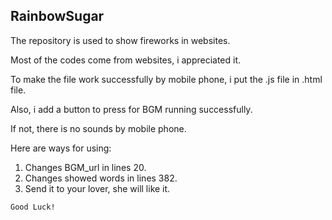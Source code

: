 ## RainbowSugar

The repository is used to show fireworks in websites.

Most of the codes come from websites, i appreciated it.

To make the file work successfully by mobile phone, i put the .js file in .html file.

Also, i add a button to press for BGM running successfully. 

If not, there is no sounds by mobile phone.

Here are ways for using:

1. Changes BGM_url in lines 20.
2. Changes showed words in lines 382.
3. Send it to your lover, she will like it.


`Good Luck!`
